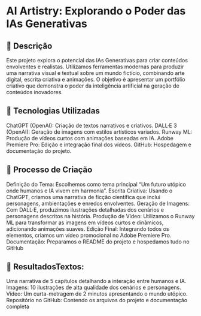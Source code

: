 # AI Artistry: Explorando o Poder das IAs Generativas

## 📒 Descrição
Este projeto explora o potencial das IAs Generativas para criar conteúdos envolventes e realistas. Utilizamos ferramentas modernas para produzir uma narrativa visual e textual sobre um mundo fictício, combinando arte digital, escrita criativa e animações. O objetivo é apresentar um portfólio criativo que demonstra o poder da inteligência artificial na geração de conteúdos inovadores.

## 🤖 Tecnologias Utilizadas
ChatGPT (OpenAI): Criação de textos narrativos e criativos.
DALL·E 3 (OpenAI): Geração de imagens com estilos artísticos variados.
Runway ML: Produção de vídeos curtos com animações baseadas em IA.
Adobe Premiere Pro: Edição e integração final dos vídeos.
GitHub: Hospedagem e documentação do projeto.

## 🧐 Processo de Criação
Definição do Tema: Escolhemos como tema principal “Um futuro utópico onde humanos e IA vivem em harmonia”.
Escrita Criativa: Usando o ChatGPT, criamos uma narrativa de ficção científica que inclui personagens, ambientações e enredos envolventes.
Geração de Imagens: Com DALL·E, produzimos ilustrações detalhadas dos cenários e personagens descritos na história.
Produção de Vídeo: Utilizamos o Runway ML para transformar as imagens em vídeos curtos e dinâmicos, adicionando animações suaves.
Edição Final: Integrando todos os elementos, criamos um vídeo promocional no Adobe Premiere Pro.
Documentação: Preparamos o README do projeto e hospedamos tudo no GitHub

## 🚀 ResultadosTextos: 
Uma narrativa de 5 capítulos detalhando a interação entre humanos e IA.
Imagens: 10 ilustrações de alta qualidade dos cenários e personagens.
Vídeo: Um curta-metragem de 2 minutos apresentando o mundo utópico.
Repositório no GitHub: Contendo os arquivos do projeto e documentação completa

